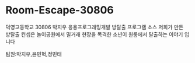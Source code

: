# Room-Escape-30806
덕영고등학교 30806 박지우 응용프로그래밍개발 방탈출 프로그램 소스
저희가 만든 방탈출 컨셉은 놀이공원에서 밀거래 현장을 목격한 소년이 원룸에서 탈출하는 이야기 입니다

팀원:박지우,윤민혁,정민태

